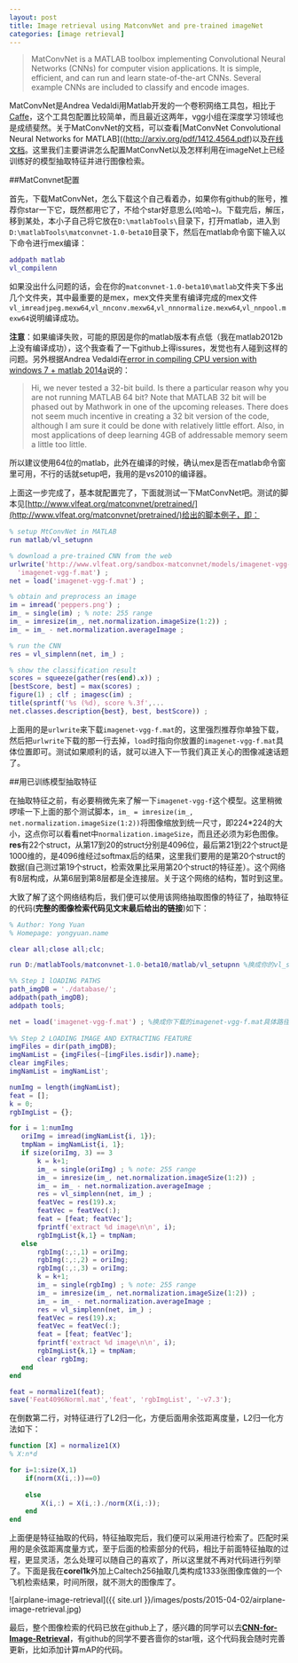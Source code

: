 ```yaml
---
layout: post
title: Image retrieval using MatconvNet and pre-trained imageNet
categories: [image retrieval]
---
```


>MatConvNet is a MATLAB toolbox implementing Convolutional Neural Networks (CNNs) for computer vision applications. It is simple, efficient, and can run and learn state-of-the-art CNNs. Several example CNNs are included to classify and encode images.

MatConvNet是Andrea Vedaldi用Matlab开发的一个卷积网络工具包，相比于[Caffe](caffe.berkeleyvision.org)，这个工具包配置比较简单，而且最近这两年，vgg小组在深度学习领域也是成绩斐然。关于MatConvNet的文档，可以查看[MatConvNet Convolutional Neural Networks for MATLAB]((http://arxiv.org/pdf/1412.4564.pdf)以及[在线文档](http://www.vlfeat.org/matconvnet/)。这里我们主要讲讲怎么配置MatConvNet以及怎样利用在imageNet上已经训练好的模型抽取特征并进行图像检索。

##MatConvnet配置

首先，下载MatConvNet，怎么下载这个自己看着办，如果你有github的账号，推荐你star一下它，既然都用它了，不给个star好意思么(哈哈~)。下载完后，解压，移到某处，本小子自己将它放在`D:\matlabTools\`目录下，打开matlab，进入到`D:\matlabTools\matconvnet-1.0-beta10`目录下，然后在matlab命令窗下输入以下命令进行mex编译：

```matlab
addpath matlab
vl_compilenn
```

如果没出什么问题的话，会在你的`matconvnet-1.0-beta10\matlab`文件夹下多出几个文件夹，其中最重要的是mex，mex文件夹里有编译完成的mex文件`vl_imreadjpeg.mexw64`,`vl_nnconv.mexw64`,`vl_nnnormalize.mexw64`,`vl_nnpool.mexw64`说明编译成功。

**注意**：如果编译失败，可能的原因是你的matlab版本有点低（我在matlab2012b上没有编译成功），这个我查看了一下github上得issures，发觉也有人碰到这样的问题。另外根据Andrea Vedaldi在[error in compiling CPU version with windows 7 + matlab 2014a](https://github.com/vlfeat/matconvnet/issues/92)说的：

>Hi, we never tested a 32-bit build. Is there a particular reason why you are not running MATLAB 64 bit? Note that MATLAB 32 bit will be phased out by Mathwork in one of the upcoming releases. There does not seem much incentive in creating a 32 bit version of the code, although I am sure it could be done with  relatively little effort. Also, in most applications of deep learning 4GB of addressable memory seem a little too little.

所以建议使用64位的matlab，此外在编译的时候，确认mex是否在matlab命令窗里可用，不行的话就setup吧，我用的是vs2010的编译器。

上面这一步完成了，基本就配置完了，下面就测试一下MatConvNet吧。测试的脚本见[http://www.vlfeat.org/matconvnet/pretrained/](http://www.vlfeat.org/matconvnet/pretrained/)给出的脚本例子，即：

```matlab
% setup MtConvNet in MATLAB
run matlab/vl_setupnn

% download a pre-trained CNN from the web
urlwrite('http://www.vlfeat.org/sandbox-matconvnet/models/imagenet-vgg-f.mat', ...
  'imagenet-vgg-f.mat') ;
net = load('imagenet-vgg-f.mat') ;

% obtain and preprocess an image
im = imread('peppers.png') ;
im_ = single(im) ; % note: 255 range
im_ = imresize(im_, net.normalization.imageSize(1:2)) ;
im_ = im_ - net.normalization.averageImage ;

% run the CNN
res = vl_simplenn(net, im_) ;

% show the classification result
scores = squeeze(gather(res(end).x)) ;
[bestScore, best] = max(scores) ;
figure(1) ; clf ; imagesc(im) ;
title(sprintf('%s (%d), score %.3f',...
net.classes.description{best}, best, bestScore)) ;
```

上面用的是`urlwrite`来下载`imagenet-vgg-f.mat`的，这里强烈推荐你单独下载，然后把`urlwrite`下载的那一行去掉，`load`时指向你放置的`imagenet-vgg-f.mat`具体位置即可。测试如果顺利的话，就可以进入下一节我们真正关心的图像减速话题了。


##用已训练模型抽取特征

在抽取特征之前，有必要稍微先来了解一下`imagenet-vgg-f`这个模型。这里稍微啰嗦一下上面的那个测试脚本，`im_ = imresize(im_, net.normalization.imageSize(1:2))`将图像缩放到统一尺寸，即224*224的大小，这点你可以看看net中`normalization.imageSize`，而且还必须为彩色图像。**res**有22个struct，从第17到20的struct分别是4096位，最后第21到22个struct是1000维的，是4096维经过softmax后的结果，这里我们要用的是第20个struct的数据(自己测过第19个struct，检索效果比采用第20个struct的特征差）。这个网络有8层构成，从第6层到第8层都是全连接层。关于这个网络的结构，暂时到这里。

大致了解了这个网络结构后，我们便可以使用该网络抽取图像的特征了，抽取特征的代码(**完整的图像检索代码见文末最后给出的链接**)如下：

```matlab
% Author: Yong Yuan
% Homepage: yongyuan.name

clear all;close all;clc;

run D:/matlabTools/matconvnet-1.0-beta10/matlab/vl_setupnn %换成你的vl_setupnn.m具体路径

%% Step 1 lOADING PATHS
path_imgDB = './database/';
addpath(path_imgDB);
addpath tools;

net = load('imagenet-vgg-f.mat') ; %换成你下载的imagenet-vgg-f.mat具体路径
 
%% Step 2 LOADING IMAGE AND EXTRACTING FEATURE
imgFiles = dir(path_imgDB);
imgNamList = {imgFiles(~[imgFiles.isdir]).name};
clear imgFiles;
imgNamList = imgNamList';

numImg = length(imgNamList);
feat = [];
k = 0;
rgbImgList = {};

for i = 1:numImg
   oriImg = imread(imgNamList{i, 1}); 
   tmpNam = imgNamList{i, 1};
   if size(oriImg, 3) == 3
       k = k+1;
       im_ = single(oriImg) ; % note: 255 range
       im_ = imresize(im_, net.normalization.imageSize(1:2)) ;
       im_ = im_ - net.normalization.averageImage ;
       res = vl_simplenn(net, im_) ;
       featVec = res(19).x;
       featVec = featVec(:);
       feat = [feat; featVec'];
       fprintf('extract %d image\n\n', i);
       rgbImgList{k,1} = tmpNam;
   else
       rgbImg(:,:,1) = oriImg;
       rgbImg(:,:,2) = oriImg;
       rgbImg(:,:,3) = oriImg;
       k = k+1;
       im_ = single(rgbImg) ; % note: 255 range
       im_ = imresize(im_, net.normalization.imageSize(1:2)) ;
       im_ = im_ - net.normalization.averageImage ;
       res = vl_simplenn(net, im_) ;
       featVec = res(19).x;
       featVec = featVec(:);
       feat = [feat; featVec'];
       fprintf('extract %d image\n\n', i);
       rgbImgList{k,1} = tmpNam;
       clear rgbImg;
   end
end

feat = normalize1(feat);
save('Feat4096Norml.mat','feat', 'rgbImgList', '-v7.3');
```

在倒数第二行，对特征进行了L2归一化，方便后面用余弦距离度量，L2归一化方法如下：

```matlab
function [X] = normalize1(X)
% X:n*d

for i=1:size(X,1)
    if(norm(X(i,:))==0)
        
    else
        X(i,:) = X(i,:)./norm(X(i,:));
    end
end
```

上面便是特征抽取的代码，特征抽取完后，我们便可以采用进行检索了。匹配时采用的是余弦距离度量方式，至于后面的检索部分的代码，相比于前面特征抽取的过程，更显灵活，怎么处理可以随自己的喜欢了，所以这里就不再对代码进行列举了。下面是我在**corel1k**外加上Caltech256抽取几类构成1333张图像库做的一个飞机检索结果，时间所限，就不测大的图像库了。

![airplane-image-retrieval]({{ site.url }}/images/posts/2015-04-02/airplane-image-retrieval.jpg)

最后，整个图像检索的代码已放在github上了，感兴趣的同学可以去[**CNN-for-Image-Retrieval**](https://github.com/willard-yuan/CNN-for-Image-Retrieval)，有github的同学不要吝啬你的star哦，这个代码我会随时完善更新，比如添加计算mAP的代码。
